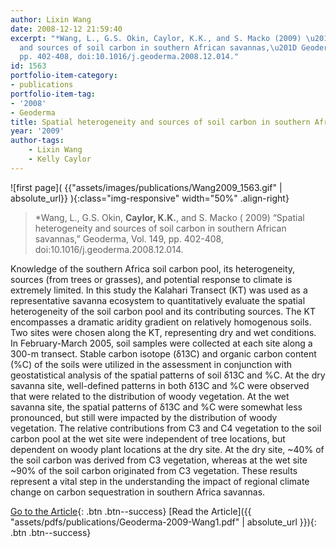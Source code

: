 ```yaml
---
author: Lixin Wang
date: 2008-12-12 21:59:40
excerpt: "*Wang, L., G.S. Okin, Caylor, K.K., and S. Macko (2009) \u201CSpatial heterogeneity
  and sources of soil carbon in southern African savannas,\u201D Geoderma, Vol. 149,
  pp. 402-408, doi:10.1016/j.geoderma.2008.12.014."
id: 1563
portfolio-item-category:
- publications
portfolio-item-tag:
- '2008'
- Geoderma
title: Spatial heterogeneity and sources of soil carbon in southern African savannas
year: '2009'
author-tags:
    - Lixin Wang
    - Kelly Caylor
---
```


![first page]( {{"assets/images/publications/Wang2009_1563.gif" | absolute_url}} ){:class="img-responsive" width="50%" .align-right}

> *Wang, L., G.S. Okin, **Caylor, K.K.**, and S. Macko ( 2009) “Spatial heterogeneity and sources of soil carbon in southern African savannas,” Geoderma, Vol. 149, pp. 402-408, doi:10.1016/j.geoderma.2008.12.014.


Knowledge of the southern Africa soil carbon pool, its heterogeneity, sources (from trees or grasses), and potential response to climate is extremely limited. In this study the Kalahari Transect (KT) was used as a representative savanna ecosystem to quantitatively evaluate the spatial heterogeneity of the soil carbon pool and its contributing sources. The KT encompasses a dramatic aridity gradient on relatively homogenous soils. Two sites were chosen along the KT, representing dry and wet conditions. In February-March 2005, soil samples were collected at each site along a 300-m transect. Stable carbon isotope (δ13C) and organic carbon content (%C) of the soils were utilized in the assessment in conjunction with geostatistical analysis of the spatial patterns of soil δ13C and %C. At the dry savanna site, well-defined patterns in both δ13C and %C were observed that were related to the distribution of woody vegetation. At the wet savanna site, the spatial patterns of δ13C and %C were somewhat less pronounced, but still were impacted by the distribution of woody vegetation. The relative contributions from C3 and C4 vegetation to the soil carbon pool at the wet site were independent of tree locations, but dependent on woody plant locations at the dry site. At the dry site, ~40% of the soil carbon was derived from C3 vegetation, whereas at the wet site ~90% of the soil carbon originated from C3 vegetation. These results represent a vital step in the understanding the impact of regional climate change on carbon sequestration in southern Africa savannas.


[Go to the Article](http://dx.doi.org/10.1016/j.geoderma.2008.12.014){: .btn .btn--success} [Read the Article]({{ "assets/pdfs/publications/Geoderma-2009-Wang1.pdf" | absolute_url }}){: .btn .btn--success}